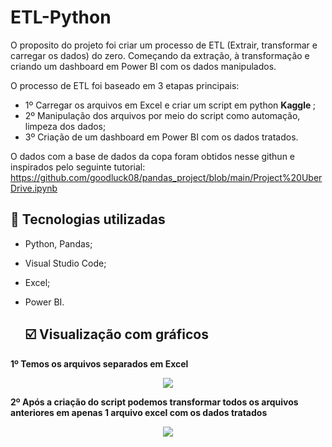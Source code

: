 # ETL-Python

O proposito do projeto foi criar um processo de ETL (Extrair, transformar e carregar os dados) do zero. Começando da extração, à transformação e criando um dashboard em Power BI com os dados manipulados.

O processo de ETL foi baseado em 3 etapas principais:

* 1º Carregar os arquivos em Excel e criar um script em python <b> Kaggle </span> </b>;
* 2º Manipulação dos arquivos por meio do script como automação, limpeza dos dados;
* 3º Criação de um dashboard em Power BI com os dados tratados. </b>

O dados com a base de dados da copa foram obtidos nesse githun e inspirados pelo seguinte tutorial: https://github.com/goodluck08/pandas_project/blob/main/Project%20UberDrive.ipynb

## :wrench: Tecnologias utilizadas
* Python, Pandas;
* Visual Studio Code; 	
* Excel;
* Power BI.

  ## :ballot_box_with_check: Visualização com gráficos

<b> 1º Temos os arquivos separados em Excel </b>

<p align="center" width="100px" heigth="100px">
  <img src="https://github.com/hugodevelopment/ETL-Python/assets/62472486/bd58c4c2-3ba6-44dd-8116-b69814de849a"/>
</p>	

<b> 2º Após a criação do script podemos transformar todos os arquivos anteriores em apenas 1 arquivo excel com os dados tratados </b>

<p align="center" width="100px" heigth="100px">
  <img src="https://github.com/hugodevelopment/ETL-Python/assets/62472486/bd58c4c2-3ba6-44dd-8116-b69814de849a"/>
</p>	


